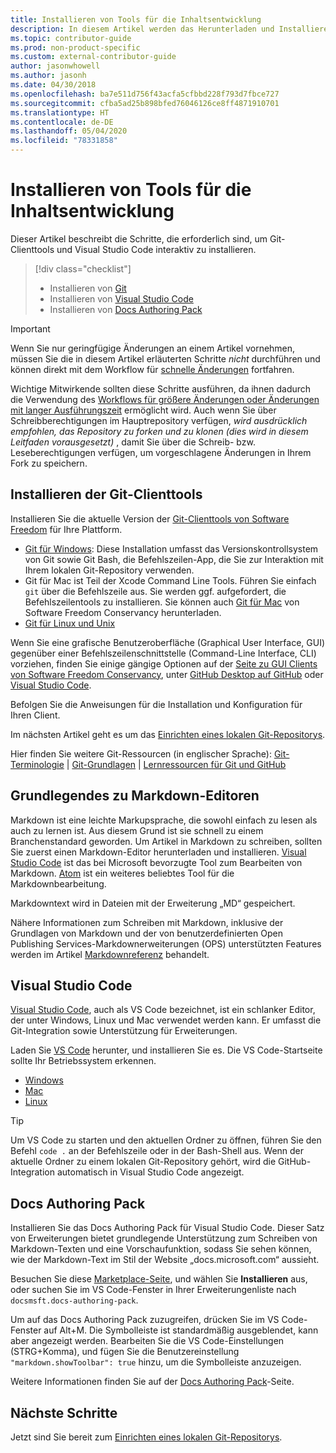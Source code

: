 ```yaml
---
title: Installieren von Tools für die Inhaltsentwicklung
description: In diesem Artikel werden das Herunterladen und Installieren der Clienttools erläutert, die Sie für Git und das Bearbeiten von Markdowndateien benötigen.
ms.topic: contributor-guide
ms.prod: non-product-specific
ms.custom: external-contributor-guide
author: jasonwhowell
ms.author: jasonh
ms.date: 04/30/2018
ms.openlocfilehash: ba7e511d756f43acfa5cfbbd228f793d7fbce727
ms.sourcegitcommit: cfba5ad25b898bfed76046126ce8ff4871910701
ms.translationtype: HT
ms.contentlocale: de-DE
ms.lasthandoff: 05/04/2020
ms.locfileid: "78331858"
---
```

# <a name="install-content-authoring-tools"></a>Installieren von Tools für die Inhaltsentwicklung

Dieser Artikel beschreibt die Schritte, die erforderlich sind, um Git-Clienttools und Visual Studio Code interaktiv zu installieren.
> [!div class="checklist"]
> * Installieren von [Git](https://git-scm.com/)
> * Installieren von [Visual Studio Code](https://code.visualstudio.com/)
> * Installieren von [Docs Authoring Pack](https://marketplace.visualstudio.com/items?itemName=docsmsft.docs-authoring-pack)

>[!IMPORTANT]
> Wenn Sie nur geringfügige Änderungen an einem Artikel vornehmen, müssen Sie die in diesem Artikel erläuterten Schritte *nicht* durchführen und können direkt mit dem Workflow für [schnelle Änderungen](index.md#quick-edits-to-existing-documents) fortfahren.
>
> Wichtige Mitwirkende sollten diese Schritte ausführen, da ihnen dadurch die Verwendung des [Workflows für größere Änderungen oder Änderungen mit langer Ausführungszeit](how-to-write-workflows-major.md) ermöglicht wird. Auch wenn Sie über Schreibberechtigungen im Hauptrepository verfügen, *wird ausdrücklich empfohlen, das Repository zu forken und zu klonen (dies wird in diesem Leitfaden vorausgesetzt)* , damit Sie über die Schreib- bzw. Leseberechtigungen verfügen, um vorgeschlagene Änderungen in Ihrem Fork zu speichern.

## <a name="install-git-client-tools"></a>Installieren der Git-Clienttools 

 Installieren Sie die aktuelle Version der [Git-Clienttools von Software Freedom](https://git-scm.com/download/) für Ihre Plattform. 

* [Git für Windows](https://git-scm.com/download/win): Diese Installation umfasst das Versionskontrollsystem von Git sowie Git Bash, die Befehlszeilen-App, die Sie zur Interaktion mit Ihrem lokalen Git-Repository verwenden.
* Git für Mac ist Teil der Xcode Command Line Tools. Führen Sie einfach `git` über die Befehlszeile aus. Sie werden ggf. aufgefordert, die Befehlszeilentools zu installieren. Sie können auch [Git für Mac](https://git-scm.com/download/mac) von Software Freedom Conservancy herunterladen.
* [Git für Linux und Unix](https://git-scm.com/download/linux)

Wenn Sie eine grafische Benutzeroberfläche (Graphical User Interface, GUI) gegenüber einer Befehlszeilenschnittstelle (Command-Line Interface, CLI) vorziehen, finden Sie einige gängige Optionen auf der [Seite zu GUI Clients von Software Freedom Conservancy](https://git-scm.com/downloads/guis), unter [GitHub Desktop auf GitHub](https://desktop.github.com/) oder [Visual Studio Code](https://www.visualstudio.com/products/code-vs.aspx).

Befolgen Sie die Anweisungen für die Installation und Konfiguration für Ihren Client.

Im nächsten Artikel geht es um das [Einrichten eines lokalen Git-Repositorys](get-started-setup-local.md).

   Hier finden Sie weitere Git-Ressourcen (in englischer Sprache): [Git-Terminologie](https://help.github.com/articles/github-glossary) | [Git-Grundlagen](https://git-scm.com/book/en/v2/Getting-Started-Git-Basics) | [Lernressourcen für Git und GitHub](https://help.github.com/articles/good-resources-for-learning-git-and-github/)

## <a name="understand-markdown-editors"></a>Grundlegendes zu Markdown-Editoren

Markdown ist eine leichte Markupsprache, die sowohl einfach zu lesen als auch zu lernen ist. Aus diesem Grund ist sie schnell zu einem Branchenstandard geworden. Um Artikel in Markdown zu schreiben, sollten Sie zuerst einen Markdown-Editor herunterladen und installieren.  [Visual Studio Code](https://code.visualstudio.com/) ist das bei Microsoft bevorzugte Tool zum Bearbeiten von Markdown. [Atom](https://atom.io) ist ein weiteres beliebtes Tool für die Markdownbearbeitung.

Markdowntext wird in Dateien mit der Erweiterung „MD“ gespeichert.

Nähere Informationen zum Schreiben mit Markdown, inklusive der Grundlagen von Markdown und der von benutzerdefinierten Open Publishing Services-Markdownerweiterungen (OPS) unterstützten Features werden im Artikel [Markdownreferenz](markdown-reference.md) behandelt.

## <a name="visual-studio-code"></a>Visual Studio Code

[Visual Studio Code](https://code.visualstudio.com/), auch als VS Code bezeichnet, ist ein schlanker Editor, der unter Windows, Linux und Mac verwendet werden kann. Er umfasst die Git-Integration sowie Unterstützung für Erweiterungen.

Laden Sie [VS Code](https://code.visualstudio.com/) herunter, und installieren Sie es. Die VS Code-Startseite sollte Ihr Betriebssystem erkennen.

- [Windows](https://code.visualstudio.com/docs/setup/windows)
- [Mac](https://code.visualstudio.com/docs/setup/mac)
- [Linux](https://code.visualstudio.com/docs/setup/linux)

> [!TIP]
> Um VS Code zu starten und den aktuellen Ordner zu öffnen, führen Sie den Befehl `code .` an der Befehlszeile oder in der Bash-Shell aus. Wenn der aktuelle Ordner zu einem lokalen Git-Repository gehört, wird die GitHub-Integration automatisch in Visual Studio Code angezeigt.

## <a name="docs-authoring-pack"></a>Docs Authoring Pack
Installieren Sie das Docs Authoring Pack für Visual Studio Code. Dieser Satz von Erweiterungen bietet grundlegende Unterstützung zum Schreiben von Markdown-Texten und eine Vorschaufunktion, sodass Sie sehen können, wie der Markdown-Text im Stil der Website „docs.microsoft.com“ aussieht.

   Besuchen Sie diese [Marketplace-Seite](https://marketplace.visualstudio.com/items?itemName=docsmsft.docs-authoring-pack), und wählen Sie **Installieren** aus, oder suchen Sie im VS Code-Fenster in Ihrer Erweiterungenliste nach `docsmsft.docs-authoring-pack`. 

   Um auf das Docs Authoring Pack zuzugreifen, drücken Sie im VS Code-Fenster auf Alt+M. Die Symbolleiste ist standardmäßig ausgeblendet, kann aber angezeigt werden. Bearbeiten Sie die VS Code-Einstellungen (STRG+Komma), und fügen Sie die Benutzereinstellung `"markdown.showToolbar": true` hinzu, um die Symbolleiste anzuzeigen.

   Weitere Informationen finden Sie auf der [Docs Authoring Pack](how-to-write-docs-auth-pack.md)-Seite.


## <a name="next-steps"></a>Nächste Schritte

Jetzt sind Sie bereit zum [Einrichten eines lokalen Git-Repositorys](get-started-setup-local.md).
